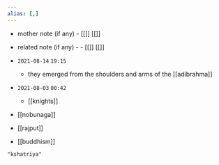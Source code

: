 ```yaml
---
alias: [,]
---
```

- mother note (if any)
		- [[]] [[]]
- related note (if any) -
		- [[]] [[]]


- `2021-08-14`  `19:15`
	- they emerged from the shoulders and arms of the [[adibrahma]]
- `2021-08-03`  `00:42`
	- [[knights]]
- [[nobunaga]]
- [[rajput]]
- [[buddhism]]


```query
"kshatriya"
```